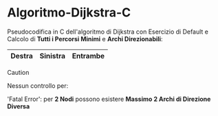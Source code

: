 # Algoritmo-Dijkstra-C
Pseudocodifica in C dell'algoritmo di Dijkstra con Esercizio di Default e Calcolo di **Tutti i Percorsi Minimi** e **Archi Direzionabili**:

|Destra|Sinistra|Entrambe|
|---|---|---|


> [!CAUTION]
> Nessun controllo per:
> 
> 'Fatal Error': per **2 Nodi** possono esistere **Massimo 2 Archi di Direzione Diversa**
